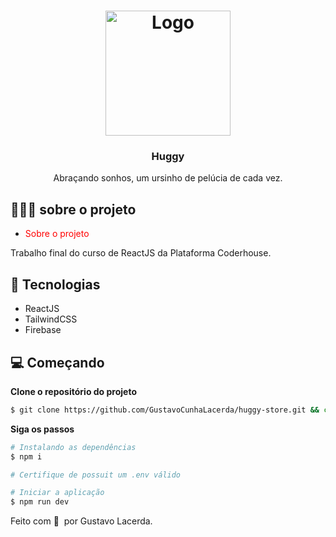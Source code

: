 <h1 align="center">
<img alt="Logo" src="https://i.imgur.com/Oxu0kip.png" width="200px" />
</h1>

<h3 align="center">
  Huggy
</h3>

<p align="center">Abraçando sonhos, um ursinho de pelúcia de cada vez.</p>

## 👨🏻‍💻 sobre o projeto

- <p style="color: red;">Sobre o projeto</p>

Trabalho final do curso de ReactJS da Plataforma Coderhouse.

## 🚀 Tecnologias
- ReactJS
- TailwindCSS
- Firebase

## 💻 Começando

**Clone o repositório do projeto**

```bash
$ git clone https://github.com/GustavoCunhaLacerda/huggy-store.git && cd huggy-store
```

**Siga os passos**

```bash
# Instalando as dependências
$ npm i

# Certifique de possuit um .env válido

# Iniciar a aplicação
$ npm run dev
```


Feito com 💜 &nbsp;por Gustavo Lacerda.
